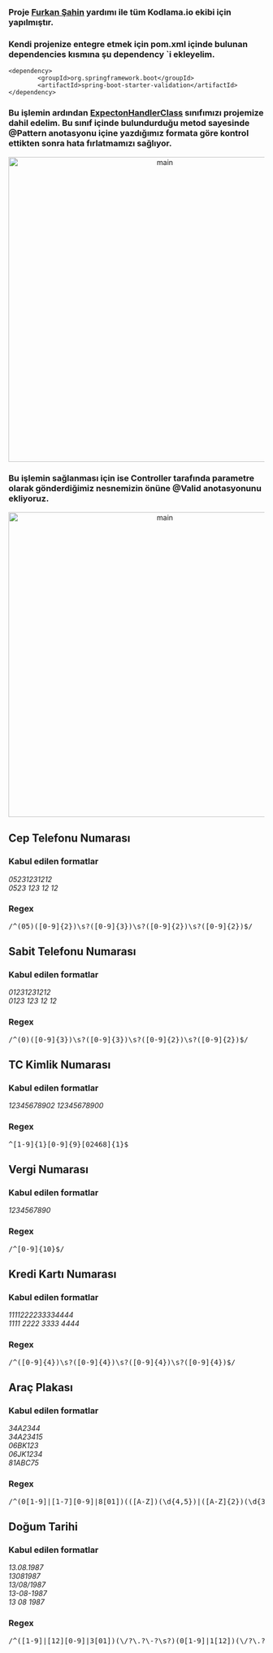 <h3>Proje <a href="https://github.com/furk2sahin"><b>Furkan Şahin</b></a> yardımı ile tüm Kodlama.io ekibi için yapılmıştır.</h3>
<h3>Kendi projenize entegre etmek için pom.xml içinde bulunan dependencies kısmına şu dependency `i ekleyelim.</h3>

    <dependency>
			<groupId>org.springframework.boot</groupId>
			<artifactId>spring-boot-starter-validation</artifactId>
	</dependency>

<h3>Bu işlemin ardından <a href="https://github.com/ibrhmusta/regex-example/blob/master/src/main/java/regex/example/core/ExceptionHandlerClass.java"><b>ExpectonHandlerClass</b></a> sınıfımızı projemize dahil edelim. Bu sınıf içinde bulundurduğu metod sayesinde @Pattern anotasyonu içine yazdığımız formata göre kontrol ettikten sonra hata fırlatmamızı sağlıyor.</h3> 

<p align="center">
  <img src="https://github.com/ibrhmusta/regex-example/blob/master/readme-images/Ekran%20g%C3%B6r%C3%BCnt%C3%BCs%C3%BC%202021-05-28%20075602.png" width="600" alt="main">
</p>

<h3>Bu işlemin sağlanması için ise Controller tarafında parametre olarak gönderdiğimiz nesnemizin önüne @Valid anotasyonunu ekliyoruz. </h3>

<p align="center">
  <img src="https://github.com/ibrhmusta/regex-example/blob/master/readme-images/Ekran%20g%C3%B6r%C3%BCnt%C3%BCs%C3%BC%202021-05-28%20075741.png" width="600" alt="main">
</p>

 <div class="container">
        <div class="regex-item">
            <h2>Cep Telefonu Numarası</h2>
            <h3>Kabul edilen formatlar</h3>
            <p><i>05231231212<br>0523 123 12 12</i></p>
            <h3>Regex</h3>
              <pre>/^(05)([0-9]{2})\s?([0-9]{3})\s?([0-9]{2})\s?([0-9]{2})$/</pre>
            </div>
            <div class="regex-item">
                <h2>Sabit Telefonu Numarası</h2>
                <h3>Kabul edilen formatlar</h3>
                <p><i>01231231212<br>0123 123 12 12</i></p>
                <h3>Regex</h3>
                <pre>/^(0)([0-9]{3})\s?([0-9]{3})\s?([0-9]{2})\s?([0-9]{2})$/</pre>
            </div>
            <div class="regex-item">
                <h2>TC Kimlik Numarası</h2>
                <h3>Kabul edilen formatlar</h3>
                <p><i>12345678902</i> <i>12345678900</i></p>
                <h3>Regex</h3>
                <pre>^[1-9]{1}[0-9]{9}[02468]{1}$</pre>
            </div>
            <div class="regex-item">
                <h2>Vergi Numarası</h2>
                <h3>Kabul edilen formatlar</h3>
                <p><i>1234567890</i></p>
                <h3>Regex</h3>
                <pre>/^[0-9]{10}$/</pre>
            </div>
            <div class="regex-item">
                <h2>Kredi Kartı Numarası</h2>
                <h3>Kabul edilen formatlar</h3>
                <p><i>1111222233334444<br>1111 2222 3333 4444</i></p>
                <h3>Regex</h3>
                <pre>/^([0-9]{4})\s?([0-9]{4})\s?([0-9]{4})\s?([0-9]{4})$/</pre>
            </div>
            <div class="regex-item">
                <h2>Araç Plakası</h2>
                <h3>Kabul edilen formatlar</h3>
                <p><i>34A2344<br>34A23415<br>06BK123<br>06JK1234<br>81ABC75</i></p>
                <h3>Regex</h3>
                <pre>/^(0[1-9]|[1-7][0-9]|8[01])(([A-Z])(\d{4,5})|([A-Z]{2})(\d{3,4})|([A-Z]{3})(\d{2,3}))$/</pre>
            </div>
            <div class="regex-item">
                <h2>Doğum Tarihi</h2>
                <h3>Kabul edilen formatlar</h3>
                <p><i>13.08.1987<br>13081987<br>13/08/1987<br>13-08-1987<br>13 08 1987</i></p>
                <h3>Regex</h3>
                <pre>/^([1-9]|[12][0-9]|3[01])(\/?\.?\-?\s?)(0[1-9]|1[12])(\/?\.?\-?\s?)(19[0-9][0-9]|20[0][0-9]|20[1][0-8])$/</pre>
            </div>
    </div>

